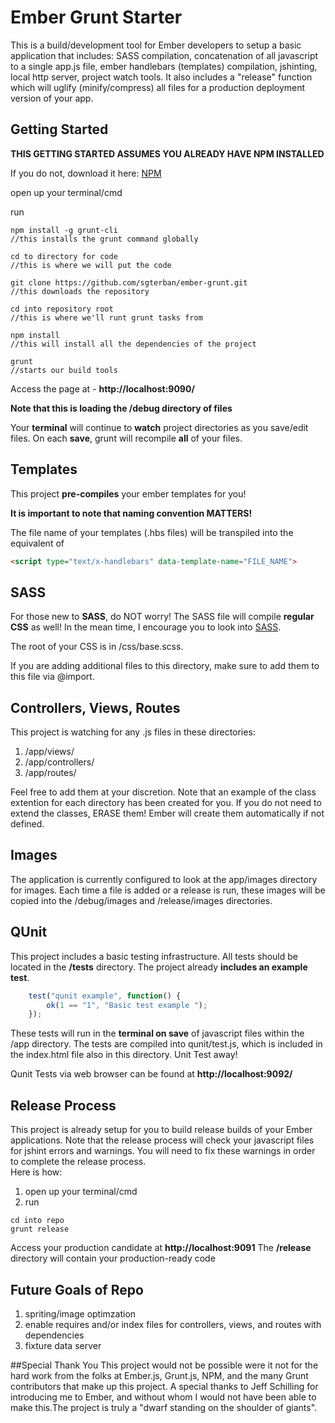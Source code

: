 # Ember Grunt Starter

This is a build/development tool for Ember developers to setup a basic application that includes: SASS compilation, concatenation of all javascript to a single app.js file, ember handlebars (templates) compilation, jshinting, local http server, project watch tools.  It also includes a "release" function which will uglify (minify/compress) all files for a production deployment version of your app.  

## Getting Started
	
**THIS GETTING STARTED ASSUMES YOU ALREADY HAVE NPM INSTALLED**

If you do not, download it here: [NPM](https://npmjs.org)

open up your terminal/cmd

run
```shell
npm install -g grunt-cli
//this installs the grunt command globally

cd to directory for code
//this is where we will put the code

git clone https://github.com/sgterban/ember-grunt.git
//this downloads the repository

cd into repository root
//this is where we'll runt grunt tasks from

npm install
//this will install all the dependencies of the project

grunt
//starts our build tools
```

Access the page at - **http://localhost:9090/**

**Note that this is loading the /debug directory of files**

Your **terminal** will continue to **watch** project directories as you save/edit files.  On each **save**, grunt will recompile **all** of your files.

## Templates 

This project **pre-compiles** your ember templates for you!

**It is important to note that naming convention MATTERS!** 

The file name of your templates (.hbs files) will be transpiled into the equivalent of 
```html	
<script type="text/x-handlebars" data-template-name="FILE_NAME">
````

## SASS

For those new to **SASS**, do NOT worry! The SASS file will compile **regular CSS** as well!  In the mean time, I encourage you to look into [SASS](http://sass-lang.com).

The root of your CSS is in /css/base.scss.  

If you are adding additional files to this directory, make sure to add them to this file via @import.  

## Controllers, Views, Routes

This project is watching for any .js files in these directories: 

1. /app/views/
2. /app/controllers/
3. /app/routes/

Feel free to add them at your discretion.  Note that an example of the class extention for each directory has been created for you.  If you do not need to extend the classes, ERASE them!  Ember will create them automatically if not defined.

## Images

The application is currently configured to look at the app/images directory for images.  Each time a file is added or a release is run, these images will be copied into the /debug/images and /release/images directories.

## QUnit

This project includes a basic testing infrastructure.  All tests should be located in the **/tests** directory.  The project already **includes an example test**.  

```javascript
	test("qunit example", function() {
		ok(1 == "1", "Basic test example ");
	});
```

These tests will run in the **terminal on save** of javascript files within the /app directory.  The tests are compiled into qunit/test.js, which is included in the index.html file also in this directory.  Unit Test away!

Qunit Tests via web browser can be found at **http://localhost:9092/**

## Release Process

This project is already setup for you to build release builds of your Ember applications.  Note that the release process will check your javascript files for jshint errors and warnings.  You will need to fix these warnings in order to complete the release process.  
Here is how:

1. open up your terminal/cmd
2. run

```shell
cd into repo
grunt release
```

Access your production candidate at **http://localhost:9091**
The **/release** directory will contain your production-ready code

## Future Goals of Repo
1.  spriting/image optimzation
2.  enable requires and/or index files for controllers, views, and routes with dependencies
3.  fixture data server

##Special Thank You
This project would not be possible were it not for the hard work from the folks at Ember.js, Grunt.js, NPM, and the many Grunt contributors that make up this project.  A special thanks to Jeff Schilling for introducing me to Ember, and without whom I would not have been able to make this.The project is truly a "dwarf standing on the shoulder of giants".